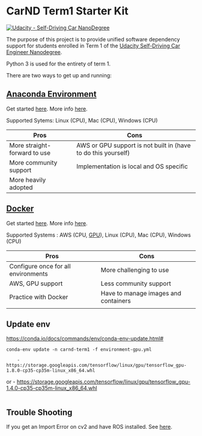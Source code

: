 # CarND Term1 Starter Kit

[![Udacity - Self-Driving Car NanoDegree](https://s3.amazonaws.com/udacity-sdc/github/shield-carnd.svg)](http://www.udacity.com/drive)

The purpose of this project is to provide unified software dependency support for students enrolled in Term 1 of the [Udacity Self-Driving Car Engineer Nanodegree](https://www.udacity.com/course/self-driving-car-engineer-nanodegree--nd013).

Python 3 is used for the entirety of term 1.

There are two ways to get up and running:

## [Anaconda Environment](doc/configure_via_anaconda.md)

Get started [here](doc/configure_via_anaconda.md). More info [here](http://conda.pydata.org/docs/).

Supported Sytems: Linux (CPU), Mac (CPU), Windows (CPU)     

| Pros                         | Cons                                               |
|------------------------------|----------------------------------------------------|
| More straight-forward to use | AWS or GPU support is not built in (have to do this yourself)              |
| More community support       | Implementation is local and OS specific            |
| More heavily adopted         |                                                    |

## [Docker](doc/configure_via_docker.md)

Get started [here](doc/configure_via_docker.md). More info [here](http://docker.com).

Supported Systems : AWS (CPU, [GPU](doc/docker_for_aws.md)), Linux (CPU), Mac (CPU), Windows (CPU)     

| Pros                                | Cons                                 |
|-------------------------------------|--------------------------------------|
| Configure once for all environments | More challenging to use              |
| AWS, GPU support                    | Less community support               |
| Practice with Docker              | Have to manage images and containers |
|                                     |                                      |
## Update env
https://conda.io/docs/commands/env/conda-env-update.html#
```
conda-env update -n carnd-term1 -f environment-gpu.yml

```
        - https://storage.googleapis.com/tensorflow/linux/gpu/tensorflow_gpu-1.8.0-cp35-cp35m-linux_x86_64.whl
or
        - https://storage.googleapis.com/tensorflow/linux/gpu/tensorflow_gpu-1.4.0-cp35-cp35m-linux_x86_64.whl
```
```

## Trouble Shooting

If you get an Import Error on cv2 and have ROS installed. See [here](https://stackoverflow.com/questions/43019951/after-install-ros-kinetic-cannot-import-opencv#).
